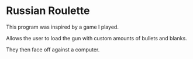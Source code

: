 # Russian Roulette

This program was inspired by a game I played.

Allows the user to load the gun with custom amounts of bullets and blanks.

They then face off against a computer.
